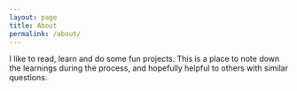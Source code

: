 ```yaml
---
layout: page
title: About
permalink: /about/
---
```


I like to read, learn and do some fun projects. This is a place to note down the learnings during the process, and hopefully helpful to others with similar questions.

